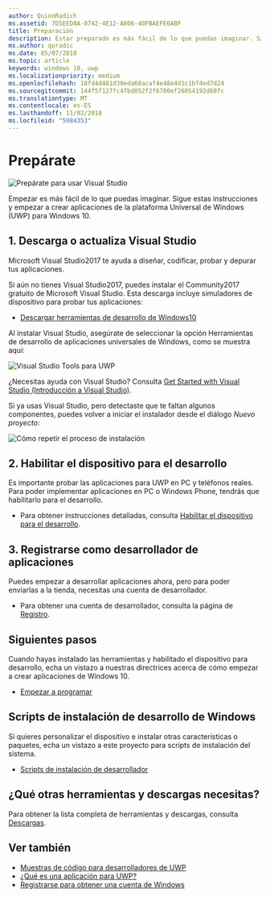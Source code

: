 ```yaml
---
author: QuinnRadich
ms.assetid: 7D5EED8A-0742-4E12-A806-40FBAEFE6ABF
title: Preparación
description: Estar preparado es más fácil de lo que puedas imaginar. Sigue estas instrucciones y empezar a crear aplicaciones de la plataforma Universal de Windows (UWP) para Windows 10.
ms.author: quradic
ms.date: 05/07/2018
ms.topic: article
keywords: windows 10, uwp
ms.localizationpriority: medium
ms.openlocfilehash: 18fd4d481d30eda68acaf4e48e4d1c1bf4ed7d24
ms.sourcegitcommit: 144f5f127fc4fbd852f2f6780ef26054192d68fc
ms.translationtype: MT
ms.contentlocale: es-ES
ms.lasthandoff: 11/02/2018
ms.locfileid: "5984353"
---
```

# <a name="get-set-up"></a>Prepárate

![Prepárate para usar Visual Studio](images/VisualStudio2017Hero_ImageXL-LG.png)

Empezar es más fácil de lo que puedas imaginar. Sigue estas instrucciones y empezar a crear aplicaciones de la plataforma Universal de Windows (UWP) para Windows 10.

## <a name="1-download-or-update-visual-studio"></a>1. Descarga o actualiza Visual Studio

Microsoft Visual Studio2017 te ayuda a diseñar, codificar, probar y depurar tus aplicaciones.

Si aún no tienes Visual Studio2017, puedes instalar el Community2017 gratuito de Microsoft Visual Studio. Esta descarga incluye simuladores de dispositivo para probar tus aplicaciones:

-   [Descargar herramientas de desarrollo de Windows10](https://go.microsoft.com/fwlink/p/?LinkID=534189)

Al instalar Visual Studio, asegúrate de seleccionar la opción Herramientas de desarrollo de aplicaciones universales de Windows, como se muestra aquí:

![Visual Studio Tools para UWP](images/vs-2017-community-setup.png)

¿Necesitas ayuda con Visual Studio? Consulta [Get Started with Visual Studio (Introducción a Visual Studio)](https://www.visualstudio.com/vs/getting-started).

Si ya usas Visual Studio, pero detectaste que te faltan algunos componentes, puedes volver a iniciar el instalador desde el diálogo *Nuevo proyecto*:

   ![Cómo repetir el proceso de instalación](images/win10-cs-install.png)


## <a name="2-enable-your-device-for-development"></a>2. Habilitar el dispositivo para el desarrollo

Es importante probar las aplicaciones para UWP en PC y teléfonos reales. Para poder implementar aplicaciones en PC o Windows Phone, tendrás que habilitarlo para el desarrollo.

-   Para obtener instrucciones detalladas, consulta [Habilitar el dispositivo para el desarrollo](enable-your-device-for-development.md).

## <a name="3-register-as-an-app-developer"></a>3. Registrarse como desarrollador de aplicaciones

Puedes empezar a desarrollar aplicaciones ahora, pero para poder enviarlas a la tienda, necesitas una cuenta de desarrollador.

-   Para obtener una cuenta de desarrollador, consulta la página de [Registro](sign-up.md).

## <a name="whats-next"></a>Siguientes pasos

Cuando hayas instalado las herramientas y habilitado el dispositivo para desarrollo, echa un vistazo a nuestras directrices acerca de cómo empezar a crear aplicaciones de Windows 10.

-   [Empezar a programar](create-uwp-apps.md)

## <a name="windows-development-setup-scripts"></a>Scripts de instalación de desarrollo de Windows

Si quieres personalizar el dispositivo e instalar otras características o paquetes, echa un vistazo a este proyecto para scripts de instalación del sistema.

- [Scripts de instalación de desarrollador](https://github.com/Microsoft/windows-dev-box-setup-scripts)

## <a name="want-more-tools-and-downloads"></a>¿Qué otras herramientas y descargas necesitas?

Para obtener la lista completa de herramientas y descargas, consulta [Descargas](http://go.microsoft.com/fwlink/p/?linkid=285935).

## <a name="see-also"></a>Ver también

* [Muestras de código para desarrolladores de UWP](https://developer.microsoft.com/windows/samples)
* [¿Qué es una aplicación para UWP?](universal-application-platform-guide.md)
* [Registrarse para obtener una cuenta de Windows](sign-up.md)
